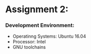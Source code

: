 # Assignment 2:

### Development Environment:
* Operatinng Systems: Ubuntu 16.04
* Processor: Intel
* GNU toolchains

